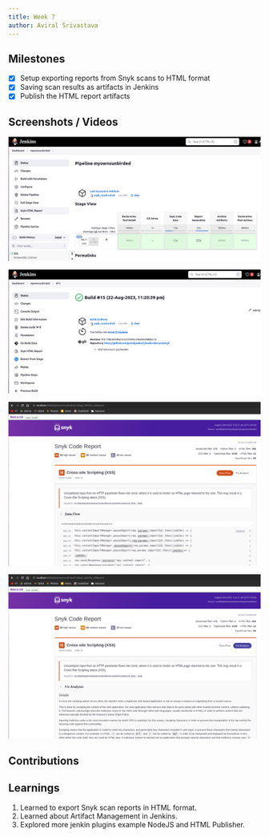 ```yaml
---
title: Week 7
author: Aviral Srivastava
---
```


## Milestones
- [x] Setup exporting reports from Snyk scans to HTML format
- [x] Saving scan results as artifacts in Jenkins
- [x] Publish the HTML report artifacts

## Screenshots / Videos 

![Jenkins pipeline](./assets/image-8.png)

![Build Results](./assets/image-9.png)

![Report HTML](./assets/image-10.png)

![Report - Fix Analysis](./assets/image-11.png)

## Contributions

## Learnings

1. Learned to export Snyk scan reports in HTML format.
2. Learned about Artifact Management in Jenkins.
3. Explored more jenkin plugins example NodeJS and HTML Publisher.

